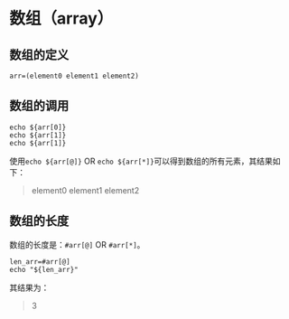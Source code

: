 # 数组（array）

## 数组的定义

``` 
arr=(element0 element1 element2)
``` 

## 数组的调用

```
echo ${arr[0]}
echo ${arr[1]}
echo ${arr[1]}
```

使用`echo ${arr[@]}` OR `echo ${arr[*]}`可以得到数组的所有元素，其结果如下：

> element0 element1 element2

## 数组的长度

数组的长度是：`#arr[@]` OR `#arr[*]`。

``` 
len_arr=#arr[@]
echo "${len_arr}"
``` 

其结果为：

> 3